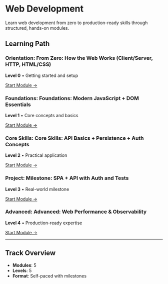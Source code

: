 # Web Development

Learn web development from zero to production-ready skills through structured, hands-on modules.

## Learning Path

### Orientation: From Zero: How the Web Works (Client/Server, HTTP, HTML/CSS)

**Level 0** • Getting started and setup

[Start Module →](https://github.com/AyhamJo7/Zero-2-Pro/blob/main/01-web-development/web-00-orientation.md)

### Foundations: Foundations: Modern JavaScript + DOM Essentials

**Level 1** • Core concepts and basics

[Start Module →](https://github.com/AyhamJo7/Zero-2-Pro/blob/main/01-web-development/web-01-foundations-js.md)

### Core Skills: Core Skills: API Basics + Persistence + Auth Concepts

**Level 2** • Practical application

[Start Module →](https://github.com/AyhamJo7/Zero-2-Pro/blob/main/01-web-development/web-02-core-fullstack.md)

### Project: Milestone: SPA + API with Auth and Tests

**Level 3** • Real-world milestone

[Start Module →](https://github.com/AyhamJo7/Zero-2-Pro/blob/main/01-web-development/web-03-project-spa-api.md)

### Advanced: Advanced: Web Performance & Observability

**Level 4** • Production-ready expertise

[Start Module →](https://github.com/AyhamJo7/Zero-2-Pro/blob/main/01-web-development/web-04-advanced.md)

---

## Track Overview

- **Modules**: 5
- **Levels**: 5
- **Format**: Self-paced with milestones

